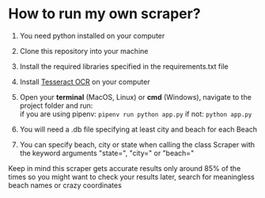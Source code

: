 # How to run my own scraper?

1. You need python installed on your computer  
2. Clone this repository into your machine  
3. Install the required libraries specified in the requirements.txt file
4. Install [Tesseract OCR](https://github.com/tesseract-ocr/tesseract) on your computer    
5. Open your **terminal** (MacOS, Linux) or **cmd** (Windows), navigate to the project folder and run:  
if you are using pipenv: `pipenv run python app.py` 
if not: `python app.py`
6. You will need a .db file specifying at least city and beach for each Beach 

7. You can specify beach, city or state when calling the class Scraper with the keyword arguments "state=", "city=" or "beach="  
  
Keep in mind this scraper gets accurate results only around 85% of the times so you might want to check your results later, search for meaningless beach names or crazy 
coordinates  

